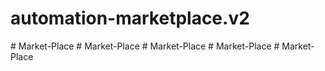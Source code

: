 # automation-marketplace.v2
#   M a r k e t - P l a c e  
 #   M a r k e t - P l a c e  
 #   M a r k e t - P l a c e  
 #   M a r k e t - P l a c e  
 #   M a r k e t - P l a c e  
 